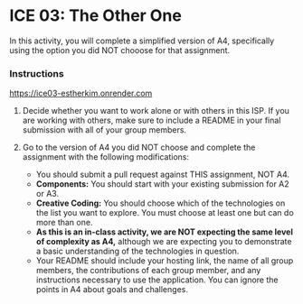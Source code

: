 # ICE 03: The Other One

In this activity, you will complete a simplified version of A4, specifically using the option you did NOT chooose for that assignment.

### Instructions

https://ice03-estherkim.onrender.com

1. Decide whether you want to work alone or with others in this ISP. If you are working with others, make sure to include a README in your final submission with all of your group members.
   
2. Go to the version of A4 you did NOT choose and complete the assignment with the following modifications:
	* You should submit a pull request against THIS assignment, NOT A4.
    * **Components:** You should start with your existing submission for A2 or A3.
    * **Creative Coding:** You should choose which of the technologies on the list you want to explore. You must choose at least one but can do more than one.
    * **As this is an in-class activity, we are NOT expecting the same level of complexity as A4,** although we are expecting you to demonstrate a basic understanding of the technologies in question.
    * Your README should include your hosting link, the name of all group members, the contributions of each group member, and any instructions necessary to use the application. You can ignore the points in A4 about goals and challenges.

